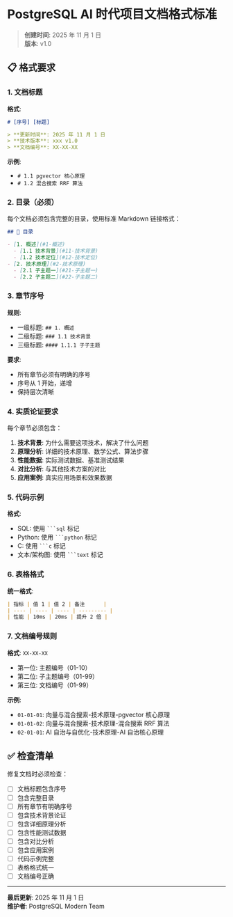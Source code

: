# PostgreSQL AI 时代项目文档格式标准

> **创建时间**: 2025 年 11 月 1 日  
> **版本**: v1.0

## 📋 格式要求

### 1. 文档标题

**格式**:

```markdown
# [序号] [标题]

> **更新时间**: 2025 年 11 月 1 日  
> **技术版本**: xxx v1.0  
> **文档编号**: XX-XX-XX
```

**示例**:

- `# 1.1 pgvector 核心原理`
- `# 1.2 混合搜索 RRF 算法`

### 2. 目录（必须）

每个文档必须包含完整的目录，使用标准 Markdown 链接格式：

```markdown
## 📑 目录

- [1. 概述](#1-概述)
  - [1.1 技术背景](#11-技术背景)
  - [1.2 技术定位](#12-技术定位)
- [2. 技术原理](#2-技术原理)
  - [2.1 子主题一](#21-子主题一)
  - [2.2 子主题二](#22-子主题二)
```

### 3. 章节序号

**规则**:

- 一级标题: `## 1. 概述`
- 二级标题: `### 1.1 技术背景`
- 三级标题: `#### 1.1.1 子子主题`

**要求**:

- 所有章节必须有明确的序号
- 序号从 1 开始，递增
- 保持层次清晰

### 4. 实质论证要求

每个章节必须包含：

1. **技术背景**: 为什么需要这项技术，解决了什么问题
2. **原理分析**: 详细的技术原理、数学公式、算法步骤
3. **性能数据**: 实际测试数据、基准测试结果
4. **对比分析**: 与其他技术方案的对比
5. **应用案例**: 真实应用场景和效果数据

### 5. 代码示例

**格式**:

- SQL: 使用 ` ```sql ` 标记
- Python: 使用 ` ```python ` 标记
- C: 使用 ` ```c ` 标记
- 文本/架构图: 使用 ` ```text ` 标记

### 6. 表格格式

**统一格式**:

```markdown
| 指标 | 值 1 | 值 2 | 备注      |
| ---- | ---- | ---- | --------- |
| 性能 | 10ms | 20ms | 提升 2 倍 |
```

### 7. 文档编号规则

**格式**: `XX-XX-XX`

- 第一位: 主题编号（01-10）
- 第二位: 子主题编号（01-99）
- 第三位: 文档编号（01-99）

**示例**:

- `01-01-01`: 向量与混合搜索-技术原理-pgvector 核心原理
- `01-01-02`: 向量与混合搜索-技术原理-混合搜索 RRF 算法
- `02-01-01`: AI 自治与自优化-技术原理-AI 自治核心原理

## ✅ 检查清单

修复文档时必须检查：

- [ ] 文档标题包含序号
- [ ] 包含完整目录
- [ ] 所有章节有明确序号
- [ ] 包含技术背景论证
- [ ] 包含详细原理分析
- [ ] 包含性能测试数据
- [ ] 包含对比分析
- [ ] 包含应用案例
- [ ] 代码示例完整
- [ ] 表格格式统一
- [ ] 文档编号正确

---

**最后更新**: 2025 年 11 月 1 日  
**维护者**: PostgreSQL Modern Team
